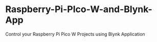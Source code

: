 # Raspberry-Pi-PIco-W-and-Blynk-App
Control your Raspberry Pi Pico W Projects using Blynk Application
